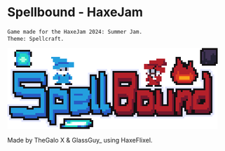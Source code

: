 # Spellbound - HaxeJam
    Game made for the HaxeJam 2024: Summer Jam. 
    Theme: Spellcraft.

![Spellbound logo](https://raw.githubusercontent.com/TheGaloXx/Spellbound-HaxeJam/main/assets/images/menu/logo.png?token=GHSAT0AAAAAACPLFOUKKNHKCCLPSYBZHN66ZTPKJGQ)

Made by TheGalo X & GlassGuy_ using HaxeFlixel.